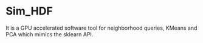 # Sim_HDF

It is a GPU accelerated software tool for neighborhood queries, KMeans and PCA which mimics the sklearn API.

